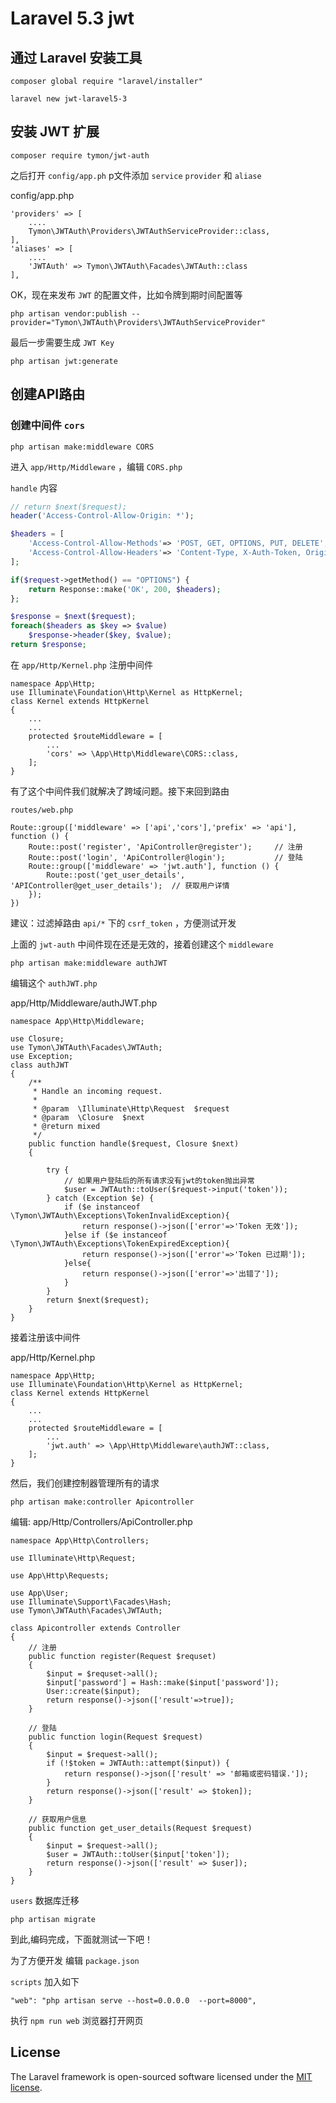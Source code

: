 # Laravel 5.3 jwt


## 通过 Laravel 安装工具

```
composer global require "laravel/installer"

laravel new jwt-laravel5-3
```

## 安装  JWT 扩展

```
composer require tymon/jwt-auth
```

之后打开 `config/app.ph` p文件添加 `service`  `provider` 和  `aliase`


config/app.php

```
'providers' => [
    ....
    Tymon\JWTAuth\Providers\JWTAuthServiceProvider::class,
],
'aliases' => [
    ....
    'JWTAuth' => Tymon\JWTAuth\Facades\JWTAuth::class
],
```


OK，现在来发布 `JWT` 的配置文件，比如令牌到期时间配置等

```
php artisan vendor:publish --provider="Tymon\JWTAuth\Providers\JWTAuthServiceProvider"
```

最后一步需要生成 `JWT Key`

```
php artisan jwt:generate
```

##  创建API路由

### 创建中间件 `cors`

```
php artisan make:middleware CORS
```

进入 `app/Http/Middleware` ，编辑 `CORS.php`


`handle` 内容

```php
// return $next($request);
header('Access-Control-Allow-Origin: *');

$headers = [
    'Access-Control-Allow-Methods'=> 'POST, GET, OPTIONS, PUT, DELETE',
    'Access-Control-Allow-Headers'=> 'Content-Type, X-Auth-Token, Origin'
];

if($request->getMethod() == "OPTIONS") {
    return Response::make('OK', 200, $headers);
};

$response = $next($request);
foreach($headers as $key => $value)
    $response->header($key, $value);
return $response;
```


在 `app/Http/Kernel.php` 注册中间件

```
namespace App\Http;
use Illuminate\Foundation\Http\Kernel as HttpKernel;
class Kernel extends HttpKernel
{
    ...
    ...
    protected $routeMiddleware = [
        ...
        'cors' => \App\Http\Middleware\CORS::class,
    ];
}
```

有了这个中间件我们就解决了跨域问题。接下来回到路由


`routes/web.php` 

```
Route::group(['middleware' => ['api','cors'],'prefix' => 'api'], function () {
    Route::post('register', 'ApiController@register');     // 注册
    Route::post('login', 'ApiController@login');           // 登陆
    Route::group(['middleware' => 'jwt.auth'], function () {
        Route::post('get_user_details', 'APIController@get_user_details');  // 获取用户详情
    });
})
```

建议：过滤掉路由 `api/*` 下的 `csrf_token` ，方便测试开发

上面的 `jwt-auth` 中间件现在还是无效的，接着创建这个 `middleware`

```
php artisan make:middleware authJWT
```

编辑这个 `authJWT.php`

app/Http/Middleware/authJWT.php

```
namespace App\Http\Middleware;

use Closure;
use Tymon\JWTAuth\Facades\JWTAuth;
use Exception;
class authJWT
{
    /**
     * Handle an incoming request.
     *
     * @param  \Illuminate\Http\Request  $request
     * @param  \Closure  $next
     * @return mixed
     */
    public function handle($request, Closure $next)
    {
        
        try {
            // 如果用户登陆后的所有请求没有jwt的token抛出异常
            $user = JWTAuth::toUser($request->input('token')); 
        } catch (Exception $e) {
            if ($e instanceof \Tymon\JWTAuth\Exceptions\TokenInvalidException){
                return response()->json(['error'=>'Token 无效']);
            }else if ($e instanceof \Tymon\JWTAuth\Exceptions\TokenExpiredException){
                return response()->json(['error'=>'Token 已过期']);
            }else{
                return response()->json(['error'=>'出错了']);
            }
        }
        return $next($request);
    }
}

```


接着注册该中间件

app/Http/Kernel.php

```
namespace App\Http;
use Illuminate\Foundation\Http\Kernel as HttpKernel;
class Kernel extends HttpKernel
{
    ...
    ...
    protected $routeMiddleware = [
        ...
        'jwt.auth' => \App\Http\Middleware\authJWT::class,
    ];
}
```


然后，我们创建控制器管理所有的请求


```
php artisan make:controller Apicontroller
```

编辑: app/Http/Controllers/ApiController.php

```
namespace App\Http\Controllers;

use Illuminate\Http\Request;

use App\Http\Requests;

use App\User;
use Illuminate\Support\Facades\Hash;
use Tymon\JWTAuth\Facades\JWTAuth;

class Apicontroller extends Controller
{   
    // 注册
    public function register(Request $requset)
    {
        $input = $requset->all();
        $input['password'] = Hash::make($input['password']);
        User::create($input);
        return response()->json(['result'=>true]);
    }

    // 登陆
    public function login(Request $request)
    {
        $input = $request->all();
        if (!$token = JWTAuth::attempt($input)) {
            return response()->json(['result' => '邮箱或密码错误.']);
        }
        return response()->json(['result' => $token]);
    }

    // 获取用户信息
    public function get_user_details(Request $request)
    {
        $input = $request->all();
        $user = JWTAuth::toUser($input['token']);
        return response()->json(['result' => $user]);
    }
}

```

`users` 数据库迁移 
```
php artisan migrate
```

到此,编码完成，下面就测试一下吧！

为了方便开发 编辑 `package.json`

`scripts` 加入如下 
```
"web": "php artisan serve --host=0.0.0.0  --port=8000",
```

执行 `npm run web` 浏览器打开网页 

## License

The Laravel framework is open-sourced software licensed under the [MIT license](http://opensource.org/licenses/MIT).
